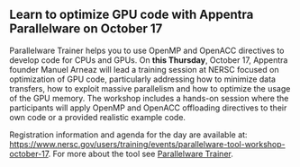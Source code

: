 ## Learn to optimize GPU code with Appentra Parallelware on October 17

Parallelware Trainer helps you to use OpenMP and OpenACC directives to develop 
code for CPUs and GPUs. On **this Thursday**, October 17, Appentra founder Manuel Arneaz
will lead a training session at NERSC focused on optimization of GPU code, 
particularly addressing how to minimize data transfers, how to exploit massive 
parallelism and how to optimize the usage of the GPU memory. The workshop includes
a hands-on session where the participants will apply OpenMP and OpenACC offloading 
directives to their own code or a provided realistic example code.
 
Registration information and agenda for the day are available at:
<https://www.nersc.gov/users/training/events/parallelware-tool-workshop-october-17>.
For more about the tool see [Parallelware Trainer](https://www.appentra.com/products/parallelware-trainer/).
 
